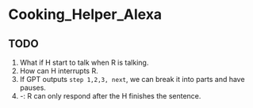 # Cooking_Helper_Alexa
## TODO
1. What if H start to talk when R is talking.
2. How can H interrupts R.
3. If GPT outputs `step 1,2,3, next`, we can break it into parts and have pauses.
4. -: R can only respond after the H finishes the sentence.
